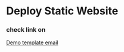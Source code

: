 # Deploy Static Website 
<h3>check link on </h3> 
  <a href="https://adhityarenato99.github.io/deploy_testing/"> Demo template email </a>
